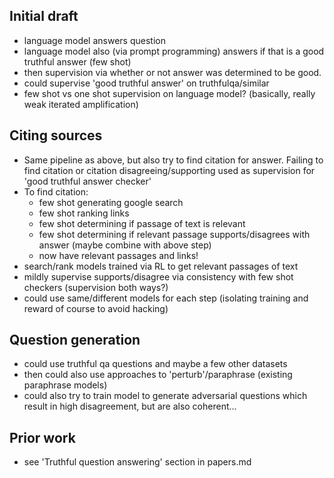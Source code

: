 ## Initial draft

- language model answers question
- language model also (via prompt programming) answers if that is a good
  truthful answer (few shot)
- then supervision via whether or not answer was determined to be good.
- could supervise 'good truthful answer' on truthfulqa/similar
- few shot vs one shot supervision on language model? (basically, really weak
  iterated amplification)

## Citing sources

- Same pipeline as above, but also try to find citation for answer. Failing to
  find citation or citation disagreeing/supporting used as supervision for
  'good truthful answer checker'
- To find citation:
  - few shot generating google search
  - few shot ranking links
  - few shot determining if passage of text is relevant
  - few shot determining if relevant passage supports/disagrees with answer
    (maybe combine with above step)
  - now have relevant passages and links!
- search/rank models trained via RL to get relevant passages of text
- mildly supervise supports/disagree via consistency with few shot checkers
  (supervision both ways?)
- could use same/different models for each step (isolating training and reward
  of course to avoid hacking)

## Question generation

- could use truthful qa questions and maybe a few other datasets
- then could also use approaches to 'perturb'/paraphrase (existing paraphrase
  models)
- could also try to train model to generate adversarial questions which result
  in high disagreement, but are also coherent... 

## Prior work

- see 'Truthful question answering' section in papers.md
